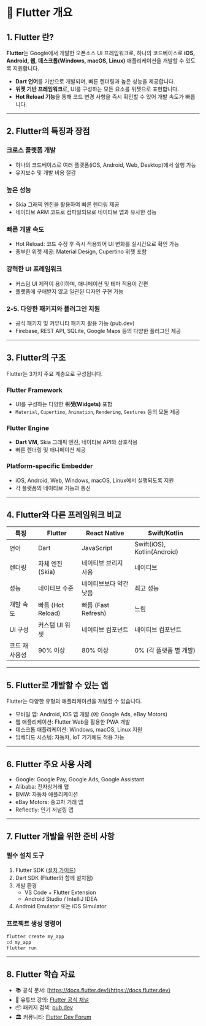 # 📌 Flutter 개요

## 1. Flutter 란?

**Flutter**는 Google에서 개발한 오픈소스 UI 프레임워크로, 하나의 코드베이스로 **iOS, Android, 웹, 데스크톱(Windows, macOS, Linux)** 애플리케이션을 개발할 수 있도록 지원합니다.

- **Dart 언어**를 기반으로 개발되며, 빠른 렌더링과 높은 성능을 제공합니다.  
- **위젯 기반 프레임워크**로, UI를 구성하는 모든 요소를 위젯으로 표현합니다.  
- **Hot Reload 기능**을 통해 코드 변경 사항을 즉시 확인할 수 있어 개발 속도가 빠릅니다.  

---

## 2. Flutter의 특징과 장점

### 크로스 플랫폼 개발  
- 하나의 코드베이스로 여러 플랫폼(iOS, Android, Web, Desktop)에서 실행 가능  
- 유지보수 및 개발 비용 절감  

### 높은 성능  
- Skia 그래픽 엔진을 활용하여 빠른 렌더링 제공  
- 네이티브 ARM 코드로 컴파일되므로 네이티브 앱과 유사한 성능  

### 빠른 개발 속도  
- Hot Reload: 코드 수정 후 즉시 적용되어 UI 변화를 실시간으로 확인 가능  
- 풍부한 위젯 제공: Material Design, Cupertino 위젯 포함  

### 강력한 UI 프레임워크  
- 커스텀 UI 제작이 용이하며, 애니메이션 및 테마 적용이 간편  
- 플랫폼에 구애받지 않고 일관된 디자인 구현 가능  

### 2-5. 다양한 패키지와 플러그인 지원  
- 공식 패키지 및 커뮤니티 패키지 활용 가능 (pub.dev)  
- Firebase, REST API, SQLite, Google Maps 등의 다양한 플러그인 제공  

---

## 3. Flutter의 구조

Flutter는 3가지 주요 계층으로 구성됩니다.

### Flutter Framework
- UI를 구성하는 다양한 **위젯(Widgets)** 포함  
- `Material`, `Cupertino`, `Animation`, `Rendering`, `Gestures` 등의 모듈 제공  

### Flutter Engine
- **Dart VM**, Skia 그래픽 엔진, 네이티브 API와 상호작용  
- 빠른 렌더링 및 애니메이션 제공  

### Platform-specific Embedder
- iOS, Android, Web, Windows, macOS, Linux에서 실행되도록 지원  
- 각 플랫폼의 네이티브 기능과 통신  

---

## 4. Flutter와 다른 프레임워크 비교

| 특징 | Flutter | React Native | Swift/Kotlin |
|---|---|---|---|
| 언어 | Dart | JavaScript | Swift(iOS), Kotlin(Android) |
| 렌더링 | 자체 엔진 (Skia) | 네이티브 브리지 사용 | 네이티브 |
| 성능 | 네이티브 수준 | 네이티브보다 약간 낮음 | 최고 성능 |
| 개발 속도 | 빠름 (Hot Reload) | 빠름 (Fast Refresh) | 느림 |
| UI 구성 | 커스텀 UI 위젯 | 네이티브 컴포넌트 | 네이티브 컴포넌트 |
| 코드 재사용성 | 90% 이상 | 80% 이상 | 0% (각 플랫폼 별 개발) |

---

## 5. Flutter로 개발할 수 있는 앱

Flutter는 다양한 유형의 애플리케이션을 개발할 수 있습니다.

- 모바일 앱: Android, iOS 앱 개발 (예: Google Ads, eBay Motors)  
- 웹 애플리케이션: Flutter Web을 활용한 PWA 개발  
- 데스크톱 애플리케이션: Windows, macOS, Linux 지원  
- 임베디드 시스템: 자동차, IoT 기기에도 적용 가능  

---

## 6. Flutter 주요 사용 사례

- Google: Google Pay, Google Ads, Google Assistant  
- Alibaba: 전자상거래 앱  
- BMW: 자동차 애플리케이션  
- eBay Motors: 중고차 거래 앱  
- Reflectly: 인기 저널링 앱  

---

## 7. Flutter 개발을 위한 준비 사항

### 필수 설치 도구  
1. Flutter SDK ([설치 가이드](https://docs.flutter.dev/get-started/install))  
2. Dart SDK (Flutter와 함께 설치됨)  
3. 개발 환경  
   - VS Code + Flutter Extension  
   - Android Studio / IntelliJ IDEA  
4. Android Emulator 또는 iOS Simulator

### 프로젝트 생성 명령어
```sh
flutter create my_app
cd my_app
flutter run
```

---

## 8. Flutter 학습 자료

- 📚 공식 문서: [https://docs.flutter.dev](https://docs.flutter.dev)  
- 🎥 유튜브 강의: [Flutter 공식 채널](https://www.youtube.com/c/flutterdev)  
- 📦 패키지 검색: [pub.dev](https://pub.dev)  
- 🏛️ 커뮤니티: [Flutter Dev Forum](https://flutter.dev/community)  

